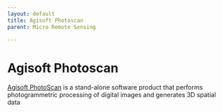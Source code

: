 ```yaml
---
layout: default
title: Agisoft Photoscan
parent: Micro Remote Sensing

---
```



# Agisoft Photoscan

[Agisoft PhotoScan](http://www.agisoft.com/) is a stand-alone software product that performs photogrammetric processing of digital images and generates 3D spatial data

